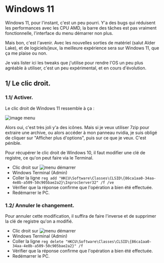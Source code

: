 # Windows 11

Windows 11, pour l'instant, c'est un peu pourri. Y'a des bugs qui réduisent les performances avec les CPU AMD, la barre des tâches est pas vraiment fonctionnelle, l'interface du menu démarrer non plus.

Mais bon, c'est l'avenir. Avec les nouvelles sorties de matériel (salut Alder Lake), et de logiciels/jeux, la meilleure expérience sera sur Windows 11, que ça me plaise ou non.

Je vais lister ici les tweaks que j'utilise pour rendre l'OS un peu plus agréable à utiliser, c'est un peu expérimental, et en cours d'évolution.


## 1/ Le clic droit.

### 1.1/ Activer.

Le clic droit de Windows 11 ressemble à ça : 

![image menu](https://i.imgur.com/l6MxFzI.png)

Alors oui, c'est très joli y'a des icônes. Mais si je veux utiliser 7zip pour extraire une archive, ou alors accéder à mon panneau nvidia, je suis obligé de cliquer sur "Afficher plus d'options", puis sur ce que je veux. C'est pénible.

Pour récupérer le clic droit de Windows 10, il faut modifier une clé de registre, ce qu'on peut faire via le Terminal.
- Clic droit sur ![menu démarrer](https://i.imgur.com/QfAQiaL.png)
- Windows Terminal (Admin)
- Coller la ligne ```reg add "HKCU\Software\Classes\CLSID\{86ca1aa0-34aa-4e8b-a509-50c905bae2a2}\InprocServer32" /f /ve```
- Vérifier que la réponse confirme que l'opération a bien été effectuée.
- Redémarrer le PC.

### 1.2/ Annuler le changement.

Pour annuler cette modification, il suffira de faire l'inverse et de supprimer la clé de registre qu'on a modifié.
- Clic droit sur ![menu démarrer](https://i.imgur.com/QfAQiaL.png)
- Windows Terminal (Admin)
- Coller la ligne ```reg delete "HKCU\Software\Classes\CLSID\{86ca1aa0-34aa-4e8b-a509-50c905bae2a2}" /f```
- Vérifier que la réponse confirme que l'opération a bien été effectuée.
- Redémarrer le PC.
